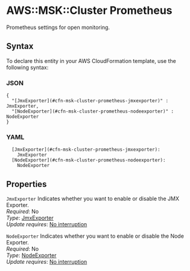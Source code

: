 # AWS::MSK::Cluster Prometheus<a name="aws-properties-msk-cluster-prometheus"></a>

Prometheus settings for open monitoring\.

## Syntax<a name="aws-properties-msk-cluster-prometheus-syntax"></a>

To declare this entity in your AWS CloudFormation template, use the following syntax:

### JSON<a name="aws-properties-msk-cluster-prometheus-syntax.json"></a>

```
{
  "[JmxExporter](#cfn-msk-cluster-prometheus-jmxexporter)" : JmxExporter,
  "[NodeExporter](#cfn-msk-cluster-prometheus-nodeexporter)" : NodeExporter
}
```

### YAML<a name="aws-properties-msk-cluster-prometheus-syntax.yaml"></a>

```
  [JmxExporter](#cfn-msk-cluster-prometheus-jmxexporter): 
    JmxExporter
  [NodeExporter](#cfn-msk-cluster-prometheus-nodeexporter): 
    NodeExporter
```

## Properties<a name="aws-properties-msk-cluster-prometheus-properties"></a>

`JmxExporter`  <a name="cfn-msk-cluster-prometheus-jmxexporter"></a>
Indicates whether you want to enable or disable the JMX Exporter\.  
*Required*: No  
*Type*: [JmxExporter](aws-properties-msk-cluster-jmxexporter.md)  
*Update requires*: [No interruption](https://docs.aws.amazon.com/AWSCloudFormation/latest/UserGuide/using-cfn-updating-stacks-update-behaviors.html#update-no-interrupt)

`NodeExporter`  <a name="cfn-msk-cluster-prometheus-nodeexporter"></a>
Indicates whether you want to enable or disable the Node Exporter\.  
*Required*: No  
*Type*: [NodeExporter](aws-properties-msk-cluster-nodeexporter.md)  
*Update requires*: [No interruption](https://docs.aws.amazon.com/AWSCloudFormation/latest/UserGuide/using-cfn-updating-stacks-update-behaviors.html#update-no-interrupt)